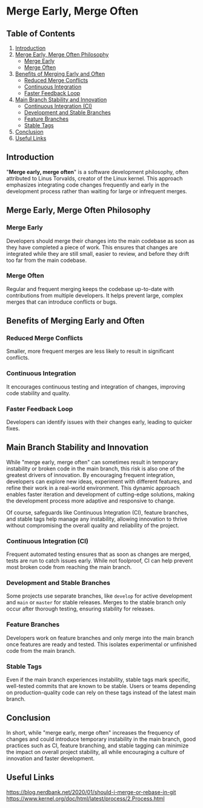 # Merge Early, Merge Often

## Table of Contents
1. [Introduction](#introduction)
2. [Merge Early, Merge Often Philosophy](#merge-early-merge-often-philosophy)
   - [Merge Early](#merge-early)
   - [Merge Often](#merge-often)
3. [Benefits of Merging Early and Often](#benefits-of-merging-early-and-often)
   - [Reduced Merge Conflicts](#reduced-merge-conflicts)
   - [Continuous Integration](#continuous-integration)
   - [Faster Feedback Loop](#faster-feedback-loop)
4. [Main Branch Stability and Innovation](#main-branch-stability-and-innovation)
   - [Continuous Integration (CI)](#continuous-integration-ci)
   - [Development and Stable Branches](#development-and-stable-branches)
   - [Feature Branches](#feature-branches)
   - [Stable Tags](#stable-tags)
5. [Conclusion](#conclusion)
6. [Useful Links](#useful-links)

## Introduction

"**Merge early, merge often**" is a software development philosophy, often attributed to Linus Torvalds, creator of the Linux kernel. This approach emphasizes integrating code changes frequently and early in the development process rather than waiting for large or infrequent merges.

## Merge Early, Merge Often Philosophy

### Merge Early

Developers should merge their changes into the main codebase as soon as they have completed a piece of work. This ensures that changes are integrated while they are still small, easier to review, and before they drift too far from the main codebase.

### Merge Often

Regular and frequent merging keeps the codebase up-to-date with contributions from multiple developers. It helps prevent large, complex merges that can introduce conflicts or bugs.

## Benefits of Merging Early and Often

### Reduced Merge Conflicts

Smaller, more frequent merges are less likely to result in significant conflicts.

### Continuous Integration

It encourages continuous testing and integration of changes, improving code stability and quality.

### Faster Feedback Loop

Developers can identify issues with their changes early, leading to quicker fixes.

## Main Branch Stability and Innovation

While "merge early, merge often" can sometimes result in temporary instability or broken code in the main branch, this risk is also one of the greatest drivers of innovation. By encouraging frequent integration, developers can explore new ideas, experiment with different features, and refine their work in a real-world environment. This dynamic approach enables faster iteration and development of cutting-edge solutions, making the development process more adaptive and responsive to change.

Of course, safeguards like Continuous Integration (CI), feature branches, and stable tags help manage any instability, allowing innovation to thrive without compromising the overall quality and reliability of the project.

### Continuous Integration (CI)

Frequent automated testing ensures that as soon as changes are merged, tests are run to catch issues early. While not foolproof, CI can help prevent most broken code from reaching the main branch.

### Development and Stable Branches

Some projects use separate branches, like `develop` for active development and `main` or `master` for stable releases. Merges to the stable branch only occur after thorough testing, ensuring stability for releases.

### Feature Branches

Developers work on feature branches and only merge into the main branch once features are ready and tested. This isolates experimental or unfinished code from the main branch.

### Stable Tags

Even if the main branch experiences instability, stable tags mark specific, well-tested commits that are known to be stable. Users or teams depending on production-quality code can rely on these tags instead of the latest main branch.

## Conclusion

In short, while "merge early, merge often" increases the frequency of changes and could introduce temporary instability in the main branch, good practices such as CI, feature branching, and stable tagging can minimize the impact on overall project stability, all while encouraging a culture of innovation and faster development.

## Useful Links
https://blog.nerdbank.net/2020/01/should-i-merge-or-rebase-in-git  
https://www.kernel.org/doc/html/latest/process/2.Process.html

